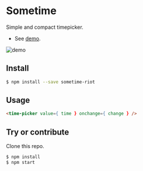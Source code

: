 # Sometime

Simple and compact timepicker.

- See [demo](http://cognitom.github.io/sometime-riot/).

![demo](http://cognitom.github.io/sometime-riot/demo.gif)

## Install

```bash
$ npm install --save sometime-riot
```

## Usage

```html
<time-picker value={ time } onchange={ change } />
```

## Try or contribute

Clone this repo.

```bash
$ npm install
$ npm start
```
